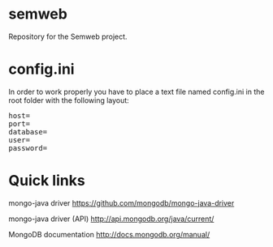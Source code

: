 semweb
======

Repository for the Semweb project.

config.ini
======

In order to work properly you have to place a text file named config.ini in the root folder with the following layout:
<pre>
host=
port=
database=
user=
password=
</pre>

Quick links
======

mongo-java driver
https://github.com/mongodb/mongo-java-driver

mongo-java driver (API)
http://api.mongodb.org/java/current/

MongoDB documentation
http://docs.mongodb.org/manual/